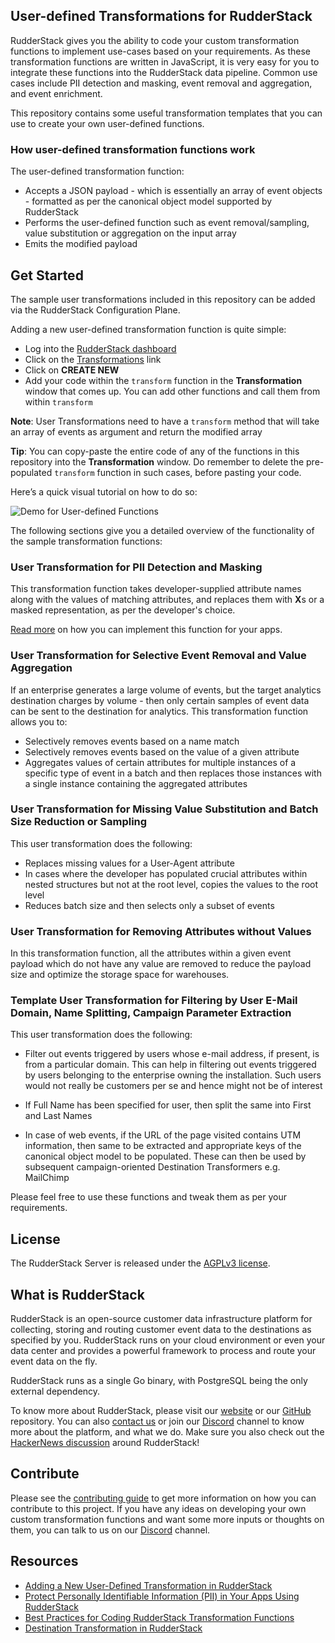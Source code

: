 ## User-defined Transformations for RudderStack

RudderStack gives you the ability to code your custom transformation functions to implement use-cases based on your requirements. As these transformation functions are written in JavaScript, it is very easy for you to integrate these functions into the RudderStack data pipeline. Common use cases include PII detection and masking, event removal and aggregation, and event enrichment.

This repository contains some useful transformation templates that you can use to create your own user-defined functions.

### How user-defined transformation functions work

The user-defined transformation function:
- Accepts a JSON payload - which is essentially an array of event objects - formatted as per the canonical object model supported by RudderStack
- Performs the user-defined function such as event removal/sampling, value substitution or aggregation on the input array
- Emits the modified payload

## Get Started
The sample user transformations included in this repository can be added via the RudderStack Configuration Plane.

Adding a new user-defined transformation function is quite simple:
- Log into the [RudderStack dashboard](https://app.rudderstack.com/)
- Click on the [Transformations](https://app.rudderstack.com/transformations) link
- Click on **CREATE NEW**
- Add your code within the `transform` function in the **Transformation** window that comes up. You can add other functions and call them from within `transform`

**Note**: User Transformations need to have a `transform` method that will take an array of events as argument and return the modified array

**Tip**: You can copy-paste the entire code of any of the functions in this repository into the **Transformation** window. Do remember to delete the pre-populated `transform` function in such cases, before pasting your code.

Here’s a quick visual tutorial on how to do so:

![Demo for User-defined Functions](Resources/UDF.gif)

The following sections give you a detailed overview of the functionality of the sample transformation functions:

### User Transformation for PII Detection and Masking
This transformation function takes developer-supplied attribute names along with the values of matching attributes, and replaces them with **X**s or a masked representation, as per the developer's choice.

[Read more](https://rudderstack.com/blog/protect-personally-identifiable-information-pii-using-rudderstack/) on how you can implement this function for your apps.

### User Transformation for Selective Event Removal and Value Aggregation
If an enterprise generates a large volume of events, but the target analytics destination charges by volume - then only certain samples of event data can be sent to the destination for analytics.
This transformation function allows you to:
- Selectively removes events based on a name match
- Selectively removes events based on the value of a given attribute
- Aggregates values of certain attributes for multiple instances of a specific type of event in a batch and then replaces those instances with a single instance containing the aggregated attributes

### User Transformation for Missing Value Substitution and Batch Size Reduction or Sampling
This user transformation does the following:
- Replaces missing values for a User-Agent attribute
- In cases where the developer has populated crucial attributes within nested structures but not at the root level, copies the values to the root level
- Reduces batch size and then selects only a subset of events

### User Transformation for Removing Attributes without Values
In this transformation function, all the attributes within a given event payload which do not have any value are removed to reduce the payload size and optimize the storage space for warehouses.

### Template User Transformation for Filtering by User E-Mail Domain, Name Splitting, Campaign Parameter Extraction
This user transformation does the following:	
- Filter out events triggered by users whose e-mail address, if present, is from a particular domain. This can help in filtering out events triggered by users belonging to the enterprise owning the installation. Such users would not really be customers  per se and hence might not be of interest
	
- If Full Name has been specified for user, then split the same into First and Last Names
	  
- In case of web events, if the URL of the page visited contains UTM information, then same to be extracted and appropriate keys of the canonical object model to be populated. These can then be used by subsequent campaign-oriented Destination Transformers e.g. MailChimp

Please feel free to use these functions and tweak them as per your requirements.

## License
The RudderStack Server is released under the [AGPLv3 license](https://www.gnu.org/licenses/agpl-3.0-standalone.html).

## What is RudderStack
RudderStack is an open-source customer data infrastructure platform for collecting, storing and routing customer event data to the destinations as specified by you. RudderStack runs on your cloud environment or even your data center and provides a powerful framework to process and route your event data on the fly.

RudderStack runs as a single Go binary, with PostgreSQL being the only external dependency. 

To know more about RudderStack, please visit our [website](https://rudderstack.com/) or our [GitHub](https://github.com/rudderlabs) repository. You can also [contact us](https://rudderstack.com/contact/) or join our [Discord](https://discordapp.com/invite/xNEdEGw) channel to know more about the platform, and what we do. Make sure you also check out the [HackerNews discussion](https://news.ycombinator.com/item?id=21081756) around RudderStack!

## Contribute
Please see the [contributing guide](https://github.com/rudderlabs/rudder-server/blob/master/CONTRIBUTING.md) to get more information on how you can contribute to this project. If you have any ideas on developing your own custom transformation functions and want some more inputs or thoughts on them, you can talk to us on our [Discord](https://discordapp.com/invite/xNEdEGw) channel.

## Resources
- [Adding a New User-Defined Transformation in RudderStack](https://docs.rudderstack.com/getting-started/adding-a-new-user-defined-transformation-in-rudderstack)
- [Protect Personally Identifiable Information (PII) in Your Apps Using RudderStack](https://rudderstack.com/blog/protect-personally-identifiable-information-pii-using-rudderstack/)
- [Best Practices for Coding RudderStack Transformation Functions](https://docs.rudderstack.com/contributor-guide/create-a-new-destination-transformer-for-rudder/best-practices-for-coding-transformation-functions-in-javascript#best-practices-for-coding-rudderstack-transformation-functions)
- [Destination Transformation in RudderStack](https://docs.rudderstack.com/contributor-guide/create-a-new-destination-transformer-for-rudder)
